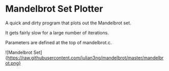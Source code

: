 Mandelbrot Set Plotter
======================

A quick and dirty program that plots out the Mandelbrot set.

It gets fairly slow for a large number of iterations.

Parameters are defined at the top of mandelbrot.c.

![Mandelbrot Set]{https://raw.githubusercontent.com/julian3ng/mandelbrot/master/mandelbrot.png}